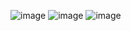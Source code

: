 ![image](https://github.com/user-attachments/assets/b36c5fed-88b6-41b3-9d5d-de84b38dc991)
![image](https://github.com/user-attachments/assets/bb092fd0-ae3e-4f5b-b1d0-1455513f5c53)
![image](https://github.com/user-attachments/assets/4ee305d7-9037-4a20-8cc9-483680e44985)

